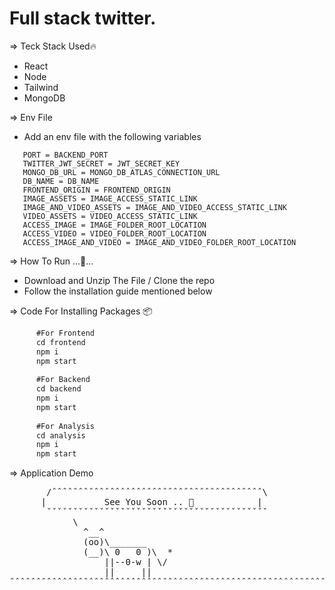 # Full stack twitter.

=> Teck Stack Used🔥
- React
- Node
- Tailwind
- MongoDB

=> Env File
   - Add an env file with the following variables 
   ```
      PORT = BACKEND_PORT
      TWITTER_JWT_SECRET = JWT_SECRET_KEY
      MONGO_DB_URL = MONGO_DB_ATLAS_CONNECTION_URL
      DB_NAME = DB_NAME
      FRONTEND_ORIGIN = FRONTEND_ORIGIN
      IMAGE_ASSETS = IMAGE_ACCESS_STATIC_LINK
      IMAGE_AND_VIDEO_ASSETS = IMAGE_AND_VIDEO_ACCESS_STATIC_LINK
      VIDEO_ASSETS = VIDEO_ACCESS_STATIC_LINK
      ACCESS_IMAGE = IMAGE_FOLDER_ROOT_LOCATION
      ACCESS_VIDEO = VIDEO_FOLDER_ROOT_LOCATION
      ACCESS_IMAGE_AND_VIDEO = IMAGE_AND_VIDEO_FOLDER_ROOT_LOCATION
   ```

=> How To Run ...🏃...
- Download and Unzip The File / Clone the repo
- Follow the installation guide mentioned below

=> Code For Installing Packages 📦
```javascript
      #For Frontend
      cd frontend
      npm i
      npm start
      
      #For Backend
      cd backend
      npm i
      npm start
      
      #For Analysis
      cd analysis
      npm i
      npm start
```
=> Application Demo  
<div align="center">

</div>
<pre>
       /ˆˆˆˆˆˆˆˆˆˆˆˆˆˆˆˆˆˆˆˆˆˆˆˆˆˆˆˆˆˆˆˆˆˆˆˆˆˆˆˆ\
      |           See You Soon .. 🤝            |
       ˇˇˇˇˇˇˇˇˇˇˇˇˇˇˇˇˇˇˇˇˇˇˇˇˇˇˇˇˇˇˇˇˇˇˇˇˇˇˇˇˇˇ
            \
              ^__^
              (oo)\_______
              (__)\ 0   0 )\  *
                  ||--0-w | \/                                                                       
                  ||     ||                                                                 
ˆˆˆˆˆˆˆˆˆˆˆˆˆˆˆˆˆˆˆˆˆˆˆˆˆˆˆˆˆˆˆˆˆˆˆˆˆˆˆˆˆˆˆˆˆˆˆˆˆˆˆˆˆˆˆˆˆˆˆˆˆˆˆˆˆˆˆˆˆˆˆˆˆˆˆˆˆˆˆˆˆˆˆˆˆˆˆˆˆˆˆˆˆˆˆˆˆˆˆˆˆˆˆˆ
</pre>
